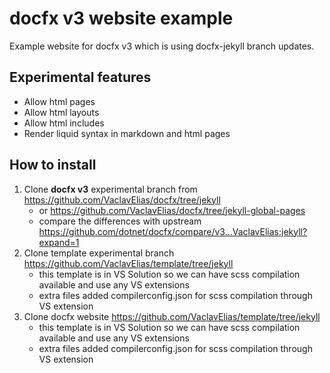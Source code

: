 # docfx v3 website example

Example website for docfx v3 which is using docfx-jekyll branch updates.

## Experimental features

- Allow html pages
- Allow html layouts
- Allow html includes
- Render liquid syntax in markdown and html pages

## How to install

1. Clone **docfx v3** experimental branch from https://github.com/VaclavElias/docfx/tree/jekyll
    - or https://github.com/VaclavElias/docfx/tree/jekyll-global-pages 
    - compare the differences with upstream https://github.com/dotnet/docfx/compare/v3...VaclavElias:jekyll?expand=1
1. Clone template experimental branch https://github.com/VaclavElias/template/tree/jekyll
    - this template is in VS Solution so we can have scss compilation available and use any VS extensions
    - extra files added compilerconfig.json for scss compilation through VS extension
1. Clone docfx website https://github.com/VaclavElias/template/tree/jekyll
    - this template is in VS Solution so we can have scss compilation available and use any VS extensions
    - extra files added compilerconfig.json for scss compilation through VS extension
